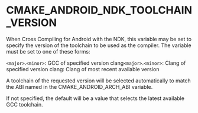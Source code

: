   

# CMAKE_ANDROID_NDK_TOOLCHAIN_VERSION  
When Cross Compiling for Android with the NDK, this variable
may be set to specify the version of the toolchain to be used
as the compiler.  The variable must be set to one of these forms:  


```<major>```.```<minor>```: GCC of specified version
clang```<major>```.```<minor>```: Clang of specified version
clang: Clang of most recent available version
  

A toolchain of the requested version will be selected automatically to
match the ABI named in the CMAKE_ANDROID_ARCH_ABI variable.  

If not specified, the default will be a value that selects the latest
available GCC toolchain.  

